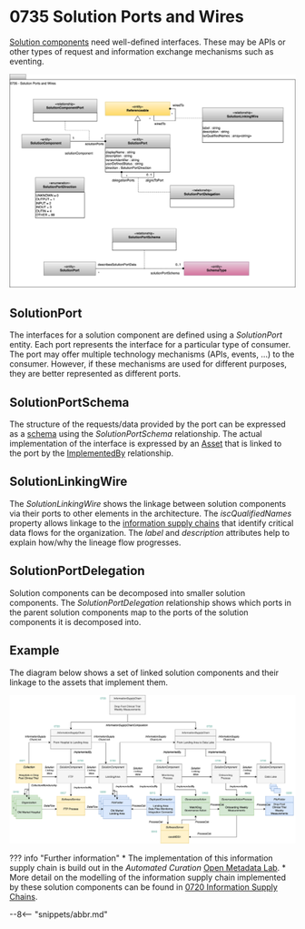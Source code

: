 <!-- SPDX-License-Identifier: CC-BY-4.0 -->
<!-- Copyright Contributors to the ODPi Egeria project 2020. -->


# 0735 Solution Ports and Wires

[Solution components](/types/7/0730-Solution-Components) need well-defined interfaces.  These may be APIs or other types of request and information exchange mechanisms such as eventing.

![UML](0735-Solution-Ports-and-Wires.svg)

## SolutionPort

The interfaces for a solution component are defined using a *SolutionPort* entity.  Each port represents the interface for a particular type of consumer.  The port may offer multiple technology mechanisms (APIs, events, ...) to the consumer.  However, if these mechanisms are used for different purposes, they are better represented as different ports.

## SolutionPortSchema

The structure of the requests/data provided by the port can be expressed as a [schema](/types/5/0501-Schema-Elements) using the *SolutionPortSchema* relationship.  The actual implementation of the interface is expressed by an [Asset](/types/0010-Basic-Model) that is linked to the port by the [ImplementedBy](/types/7/0737-Solution-Implementation) relationship.

## SolutionLinkingWire

The *SolutionLinkingWire* shows the linkage between solution components via their ports to other elements in the architecture.  The *iscQualifiedNames* property allows linkage to the [information supply chains](/types/7/0720-Information-Supply-Chains) that identify critical data flows for the organization.  The *label* and *description* attributes help to explain how/why the lineage flow progresses.

## SolutionPortDelegation

Solution components can be decomposed into smaller solution components.  The *SolutionPortDelegation* relationship shows which ports in the parent solution components map to the ports of the solution components it is decomposed into.


## Example

The diagram below shows a set of linked solution components and their linkage to the assets that implement them.

![Mapping to Detailed Lineage](area-7-lineage-example-detail.svg)

??? info "Further information"
    * The implementation of this information supply chain is build out in the *Automated Curation* [Open Metadata Lab](/education/open-metadata-labs/overview).
    * More detail on the modelling of the information supply chain implemented by these solution components can be found in [0720 Information Supply Chains](/types/7/0720-Information-Supply-Chains).

--8<-- "snippets/abbr.md"